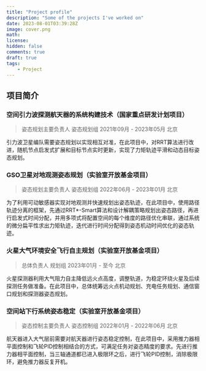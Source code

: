 ```yaml
---
title: "Project profile"
description: "Some of the projects I've worked on"
date: 2023-08-01T03:39:28Z
image: cover.png
math: 
license: 
hidden: false
comments: true
draft: true
tags:
    - Project
---
```


## 项目简介

### 空间引力波探测航天器的系统构建技术（国家重点研发计划项目）
> 姿态规划主要负责人 姿态规划组
> 2021年09月 - 2023年05月
> 北京

引力波卫星编队需要姿态规划以实现相互对准，在此项目中，对RRT算法进行改进，随机节点启发式扩展和目标节点实时更新，实现了力矩轨迹平滑和动态目标姿态规划。


### GSO卫星对地观测姿态规划（实验室开放基金项目）
> 姿态规划主要负责人 姿态规划组
> 2022年06月 - 2023年01月
> 北京

为了利用可动敏感器实现对地观测并快速规划出姿态轨迹，在此项目中，使用路径轨迹分离的框架，先通过RRT*-Smart算法和设计解耦策略规划出姿态路径，再进行启发式时间分配，并用多项式将配置空间的每个维度的路径优化串联，通过系统的微分扁平性求出力矩轨迹，迭代进行时间分配得到姿态机动时间优化的姿态轨迹。

### 火星大气环境安全飞行自主规划（实验室开放基金项目）
> 总体负责人 规划组
> 2023年01月 - 至今
> 北京

火星探测器利用大气阻力自主降低远火点高度，调整轨道，为稳定环绕火星及后续探测任务做准备。在此项目中，总体统筹远火点机动规划、充电任务规划、通信窗口规划和探测器姿态规划。

### 空间站下行系统姿态稳定（实验室开放基金项目）
> 姿态控制主要负责人 姿态控制组
> 2022年01月 - 2022年06月
> 北京

航天器进入大气层前需要对航天器进行姿态稳定控制，在此项目中，采用推力器相平面控制和飞轮PID控制相结合的方式，可满足任务对姿态精度的要求。先进行推力器相平面控制，当三轴通道都已进入极限环之后，进行飞轮PID控制，消除极限环，避免推力器反复开机。